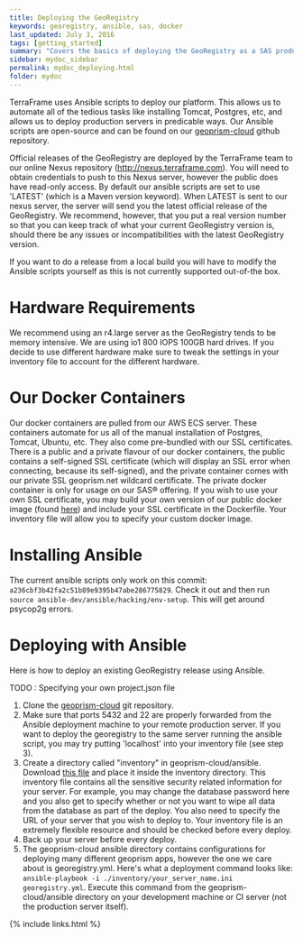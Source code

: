 ```yaml
---
title: Deploying the GeoRegistry
keywords: georegistry, ansible, sas, docker
last_updated: July 3, 2016
tags: [getting_started]
summary: "Covers the basics of deploying the GeoRegistry as a SAS product."
sidebar: mydoc_sidebar
permalink: mydoc_deploying.html
folder: mydoc
---
```


TerraFrame uses Ansible scripts to deploy our platform. This allows us to automate all of the tedious tasks like installing Tomcat, Postgres, etc, and allows us to deploy production servers in predicable ways. Our Ansible scripts are open-source and can be found on our [geoprism-cloud](https://github.com/terraframe/geoprism-cloud) github repository.

Official releases of the GeoRegistry are deployed by the TerraFrame team to our online Nexus repository (<http://nexus.terraframe.com>). You will need to obtain credentials to push to this Nexus server, however the public does have read-only access. By default our ansible scripts are set to use 'LATEST' (which is a Maven version keyword). When LATEST is sent to our nexus server, the server will send you the latest official release of the GeoRegistry. We recommend, however, that you put a real version number so that you can keep track of what your current GeoRegistry version is, should there be any issues or incompatibilities with the latest GeoRegistry version.

If you want to do a release from a local build you will have to modify the Ansible scripts yourself as this is not currently supported out-of-the box.

# Hardware Requirements

We recommend using an r4.large server as the GeoRegistry tends to be memory intensive. We are using io1 800 IOPS 100GB hard drives. If you decide to use different hardware make sure to tweak the settings in your inventory file to account for the different hardware.

# Our Docker Containers

Our docker containers are pulled from our AWS ECS server. These containers automate for us all of the manual installation of Postgres, Tomcat, Ubuntu, etc. They also come pre-bundled with our SSL certificates. There is a public and a private flavour of our docker containers, the public contains a self-signed SSL certificate (which will display an SSL error when connecting, because its self-signed), and the private container comes with our private SSL geoprism.net wildcard certificate. The private docker container is only for usage on our SAS® offering. If you wish to use your own SSL certificate, you may build your own version of our public docker image (found [here](https://github.com/terraframe/geoprism-cloud/tree/master/docker/web-public)) and include your SSL certificate in the Dockerfile. Your inventory file will allow you to specify your custom docker image.

# Installing Ansible
<!-- Follow the official instructions [here](http://docs.ansible.com/ansible/intro_installation.html) -->

The current ansible scripts only work on this commit: `a236cbf3b42fa2c51b89e9395b47abe286775829`. Check it out and then run `source ansible-dev/ansible/hacking/env-setup`. This will get around psycop2g errors.

# Deploying with Ansible
Here is how to deploy an existing GeoRegistry release using Ansible.

TODO : Specifying your own project.json file

1. Clone the [geoprism-cloud](https://github.com/terraframe/geoprism-cloud) git repository.
2. Make sure that ports 5432 and 22 are properly forwarded from the Ansible deployment machine to your remote production server. If you want to deploy the georegistry to the same server running the ansible script, you may try putting 'localhost' into your inventory file (see step 3).
3. Create a directory called "inventory" in geoprism-cloud/ansible. Download [this file](https://raw.githubusercontent.com/terraframe/geoprism-cloud/master/examples/example-georegistry-inventory.ini) and place it inside the inventory directory. This inventory file contains all the sensitive security related information for your server. For example, you may change the database password here and you also get to specify whether or not you want to wipe all data from the database as part of the deploy. You also need to specify the URL of your server that you wish to deploy to. Your inventory file is an extremely flexible resource and should be checked before every deploy.
4. Back up your server before every deploy.
5. The geoprism-cloud ansible directory contains configurations for deploying many different geoprism apps, however the one we care about is georegistry.yml. Here's what a deployment command looks like: `ansible-playbook -i ./inventory/your_server_name.ini georegistry.yml`. Execute this command from the geoprism-cloud/ansible directory on your development machine or CI server (not the production server itself).


{% include links.html %}
